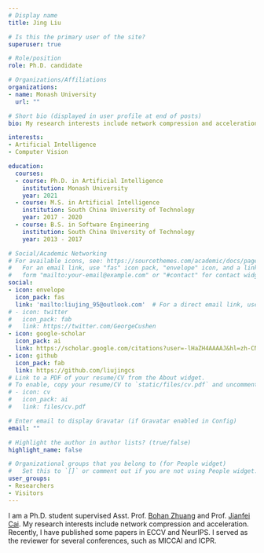 ```yaml
---
# Display name
title: Jing Liu

# Is this the primary user of the site?
superuser: true

# Role/position
role: Ph.D. candidate

# Organizations/Affiliations
organizations:
- name: Monash University
  url: ""

# Short bio (displayed in user profile at end of posts)
bio: My research interests include network compression and acceleration.

interests:
- Artificial Intelligence
- Computer Vision

education:
  courses:
  - course: Ph.D. in Artificial Intelligence
    institution: Monash University
    year: 2021
  - course: M.S. in Artificial Intelligence
    institution: South China University of Technology
    year: 2017 - 2020
  - course: B.S. in Software Engineering
    institution: South China University of Technology
    year: 2013 - 2017

# Social/Academic Networking
# For available icons, see: https://sourcethemes.com/academic/docs/page-builder/#icons
#   For an email link, use "fas" icon pack, "envelope" icon, and a link in the
#   form "mailto:your-email@example.com" or "#contact" for contact widget.
social:
- icon: envelope
  icon_pack: fas
  link: 'mailto:liujing_95@outlook.com'  # For a direct email link, use "mailto:test@example.org".
# - icon: twitter
#   icon_pack: fab
#   link: https://twitter.com/GeorgeCushen
- icon: google-scholar
  icon_pack: ai
  link: https://scholar.google.com/citations?user=-lHaZH4AAAAJ&hl=zh-CN
- icon: github
  icon_pack: fab
  link: https://github.com/liujingcs
# Link to a PDF of your resume/CV from the About widget.
# To enable, copy your resume/CV to `static/files/cv.pdf` and uncomment the lines below.
# - icon: cv
#   icon_pack: ai
#   link: files/cv.pdf

# Enter email to display Gravatar (if Gravatar enabled in Config)
email: ""

# Highlight the author in author lists? (true/false)
highlight_name: false

# Organizational groups that you belong to (for People widget)
#   Set this to `[]` or comment out if you are not using People widget.
user_groups:
- Researchers
- Visitors
---
```


I am a Ph.D. student supervised Asst. Prof. [Bohan Zhuang](https://scholar.google.com.au/citations?user=DFuDBBwAAAAJ&hl=en) and Prof. [Jianfei Cai](https://jianfei-cai.github.io/). My research interests include network compression and acceleration. Recently, I have published some papers in ECCV and NeurIPS. I served as the reviewer for several conferences, such as MICCAI and ICPR.